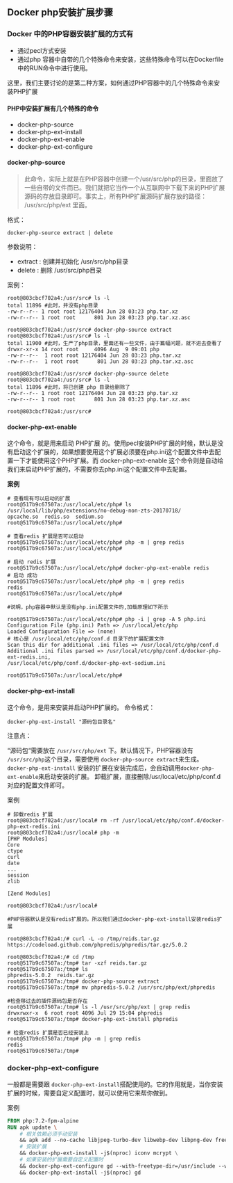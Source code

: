## Docker php安装扩展步骤

### Docker 中的PHP容器安装扩展的方式有
* 通过pecl方式安装
* 通过php 容器中自带的几个特殊命令来安装，这些特殊命令可以在Dockerfile中的RUN命令中进行使用。

这里，我们主要讨论的是第二种方案，如何通过PHP容器中的几个特殊命令来安装PHP扩展

#### PHP中安装扩展有几个特殊的命令
* docker-php-source
* docker-php-ext-install
* docker-php-ext-enable
* docker-php-ext-configure

#### docker-php-source
> 此命令，实际上就是在PHP容器中创建一个/usr/src/php的目录，里面放了一些自带的文件而已。我们就把它当作一个从互联网中下载下来的PHP扩展源码的存放目录即可。事实上，所有PHP扩展源码扩展存放的路径： /usr/src/php/ext 里面。

格式：

```shell script
docker-php-source extract | delete
```

参数说明：
* extract : 创建并初始化 /usr/src/php目录
* delete : 删除 /usr/src/php目录

案例：

```shell script
root@803cbcf702a4:/usr/src# ls -l
total 11896 #此时，并没有php目录
-rw-r--r-- 1 root root 12176404 Jun 28 03:23 php.tar.xz
-rw-r--r-- 1 root root      801 Jun 28 03:23 php.tar.xz.asc

root@803cbcf702a4:/usr/src# docker-php-source extract
root@803cbcf702a4:/usr/src# ls -l
total 11900 #此时，生产了php目录，里面还有一些文件，由于篇幅问题，就不进去查看了
drwxr-xr-x 14 root root     4096 Aug  9 09:01 php
-rw-r--r--  1 root root 12176404 Jun 28 03:23 php.tar.xz
-rw-r--r--  1 root root      801 Jun 28 03:23 php.tar.xz.asc

root@803cbcf702a4:/usr/src# docker-php-source delete
root@803cbcf702a4:/usr/src# ls -l
total 11896 #此时，将已创建 php 目录给删除了
-rw-r--r-- 1 root root 12176404 Jun 28 03:23 php.tar.xz
-rw-r--r-- 1 root root      801 Jun 28 03:23 php.tar.xz.asc

root@803cbcf702a4:/usr/src#
```

#### docker-php-ext-enable

这个命令，就是用来启动 PHP扩展 的。使用pecl安装PHP扩展的时候，默认是没有启动这个扩展的，如果想要使用这个扩展必须要在php.ini这个配置文件中去配置一下才能使用这个PHP扩展。而 docker-php-ext-enable 这个命令则是自动给我们来启动PHP扩展的，不需要你去php.ini这个配置文件中去配置。

**案例**

```shell script
# 查看现有可以启动的扩展
root@517b9c67507a:/usr/local/etc/php# ls /usr/local/lib/php/extensions/no-debug-non-zts-20170718/
opcache.so  redis.so  sodium.so
root@517b9c67507a:/usr/local/etc/php#

# 查看redis 扩展是否可以启动
root@517b9c67507a:/usr/local/etc/php# php -m | grep redis
root@517b9c67507a:/usr/local/etc/php#

# 启动 redis 扩展
root@517b9c67507a:/usr/local/etc/php# docker-php-ext-enable redis
# 启动 成功
root@517b9c67507a:/usr/local/etc/php# php -m | grep redis
redis
root@517b9c67507a:/usr/local/etc/php#

#说明，php容器中默认是没有php.ini配置文件的,加载原理如下所示

root@517b9c67507a:/usr/local/etc/php# php -i | grep -A 5 php.ini
Configuration File (php.ini) Path => /usr/local/etc/php
Loaded Configuration File => (none)
# 核心是 /usr/local/etc/php/conf.d 目录下的扩展配置文件
Scan this dir for additional .ini files => /usr/local/etc/php/conf.d
Additional .ini files parsed => /usr/local/etc/php/conf.d/docker-php-ext-redis.ini,
/usr/local/etc/php/conf.d/docker-php-ext-sodium.ini

root@517b9c67507a:/usr/local/etc/php#
```

#### docker-php-ext-install

这个命令，是用来安装并启动PHP扩展的。
命令格式：

```shell script
docker-php-ext-install "源码包目录名"
```

注意点：

“源码包“需要放在 `/usr/src/php/ext` 下。默认情况下，PHP容器没有 `/usr/src/php`这个目录，需要使用 `docker-php-source extract`来生成。
`docker-php-ext-install` 安装的扩展在安装完成后，会自动调用`docker-php-ext-enable`来启动安装的扩展。
卸载扩展，直接删除/usr/local/etc/php/conf.d 对应的配置文件即可。

案例

```shell script
# 卸载redis 扩展
root@803cbcf702a4:/usr/local# rm -rf /usr/local/etc/php/conf.d/docker-php-ext-redis.ini
root@803cbcf702a4:/usr/local# php -m 
[PHP Modules]
Core
ctype
curl
date
...
session
zlib

[Zend Modules]

root@803cbcf702a4:/usr/local#

#PHP容器默认是没有redis扩展的。所以我们通过docker-php-ext-install安装redis扩展

root@803cbcf702a4:/# curl -L -o /tmp/reids.tar.gz https://codeload.github.com/phpredis/phpredis/tar.gz/5.0.2

root@803cbcf702a4:/# cd /tmp
root@517b9c67507a:/tmp# tar -xzf reids.tar.gz
root@517b9c67507a:/tmp# ls
phpredis-5.0.2  reids.tar.gz
root@517b9c67507a:/tmp# docker-php-source extract
root@517b9c67507a:/tmp# mv phpredis-5.0.2 /usr/src/php/ext/phpredis

#检查移过去的插件源码包是否存在
root@517b9c67507a:/tmp# ls -l /usr/src/php/ext | grep redis
drwxrwxr-x  6 root root 4096 Jul 29 15:04 phpredis
root@517b9c67507a:/tmp# docker-php-ext-install phpredis

# 检查redis 扩展是否已经安装上
root@517b9c67507a:/tmp# php -m | grep redis
redis
root@517b9c67507a:/tmp#
```

### docker-php-ext-configure

一般都是需要跟 `docker-php-ext-install`搭配使用的。它的作用就是，当你安装扩展的时候，需要自定义配置时，就可以使用它来帮你做到。

案例

```dockerfile
FROM php:7.2-fpm-alpine
RUN apk update \
    # 相关依赖必须手动安装
    && apk add --no-cache libjpeg-turbo-dev libwebp-dev libpng-dev freetype-dev \
    # 安装扩展
    && docker-php-ext-install -j$(nproc) iconv mcrypt \
    # 如果安装的扩展需要自定义配置时
    && docker-php-ext-configure gd --with-freetype-dir=/usr/include --with-jpeg-dir=/usr/include --with-png-dir=/usr/include --with-webp-dir=/usr/include \
    && docker-php-ext-install -j$(nproc) gd
```
